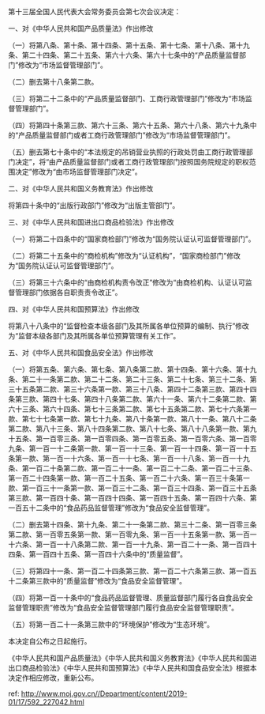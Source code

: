 第十三届全国人民代表大会常务委员会第七次会议决定：

一、对《中华人民共和国产品质量法》作出修改

（一）将第八条、第十条、第十四条、第十五条、第十七条、第十八条、第十九条、第二十四条、第二十五条、第六十六条、第六十七条中的“产品质量监督部门”修改为“市场监督管理部门”。

（二）删去第十八条第二款。

（三）将第二十二条中的“产品质量监督部门、工商行政管理部门”修改为“市场监督管理部门”。

（四）将第四十条第三款、第六十三条、第六十五条、第六十八条、第六十九条中的“产品质量监督部门或者工商行政管理部门”修改为“市场监督管理部门”。

（五）删去第七十条中的“本法规定的吊销营业执照的行政处罚由工商行政管理部门决定”，将“由产品质量监督部门或者工商行政管理部门按照国务院规定的职权范围决定”修改为“由市场监督管理部门决定”。

二、对《中华人民共和国义务教育法》作出修改

将第四十条中的“出版行政部门”修改为“出版主管部门”。

三、对《中华人民共和国进出口商品检验法》作出修改

（一）将第二十四条中的“国家商检部门”修改为“国务院认证认可监督管理部门”。

（二）将第二十五条中的“商检机构”修改为“认证机构”，“国家商检部门”修改为“国务院认证认可监督管理部门”。

（三）将第三十六条中的“由商检机构责令改正”修改为“由商检机构、认证认可监督管理部门依据各自职责责令改正”。

四、对《中华人民共和国预算法》作出修改

将第八十八条中的“监督检查本级各部门及其所属各单位预算的编制、执行”修改为“监督本级各部门及其所属各单位预算管理有关工作”。

五、对《中华人民共和国食品安全法》作出修改

（一）将第五条、第六条、第七条、第八条第二款、第十四条、第十六条、第十九条、第二十一条第二款、第二十二条、第二十三条、第二十七条、第三十二条、第三十五条第二款、第三十六条第一款、第三十八条、第四十二条第三款、第四十四条第三款、第四十七条、第四十八条第二款、第六十一条、第六十二条第二款、第六十三条、第六十四条、第七十三条第二款、第七十五条第二款、第七十六条第一款、第七十七条第一款、第七十九条、第八十条第一款、第八十一条、第八十二条第二款、第八十三条、第八十四条第二款、第八十七条、第八十八条第一款、第九十五条、第一百零三条、第一百零四条、第一百零五条、第一百零六条、第一百零九条、第一百一十二条第一款、第一百一十三条、第一百一十四条、第一百一十五条第一款、第一百一十六条、第一百一十七条、第一百一十八条、第一百一十九条、第一百二十条第二款、第一百二十一条、第一百二十二条、第一百二十三条、第一百二十四条第一款、第一百二十五条、第一百二十六条、第一百三十条第一款、第一百三十一条第一款、第一百三十二条、第一百三十四条、第一百三十五条第三款、第一百四十条、第一百四十四条、第一百四十五条、第一百四十六条、第一百五十二条中的“食品药品监督管理”修改为“食品安全监督管理”。

（二）删去第十四条、第十九条、第二十一条第二款、第三十二条、第一百零三条第二款、第一百零五条第一款、第一百零九条、第一百一十五条第一款、第一百一十六条、第一百一十八条第二款、第一百一十九条、第一百二十一条、第一百四十四条、第一百四十五条、第一百四十六条中的“质量监督”。

（三）将第四十一条、第一百二十四条第三款、第一百二十六条第三款、第一百五十二条第三款中的“质量监督”修改为“食品安全监督管理”。

（四）将第一百一十条中的“食品药品监督管理、质量监督部门履行各自食品安全监督管理职责”修改为“食品安全监督管理部门履行食品安全监督管理职责”。

（五）将第一百二十一条第三款中的“环境保护”修改为“生态环境”。

本决定自公布之日起施行。

《中华人民共和国产品质量法》《中华人民共和国义务教育法》《中华人民共和国进出口商品检验法》《中华人民共和国预算法》《中华人民共和国食品安全法》根据本决定作相应修改，重新公布。

 ref: <http://www.moj.gov.cn//Department/content/2019-01/17/592_227042.html>